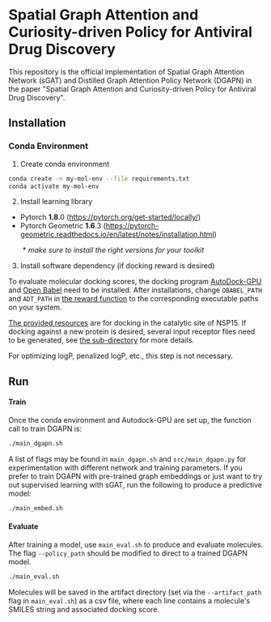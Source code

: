 # Spatial Graph Attention and Curiosity-driven Policy for Antiviral Drug Discovery

This repository is the official implementation of Spatial Graph Attention Network (sGAT) and Distilled Graph Attention Policy Network (DGAPN) in the paper "Spatial Graph Attention and Curiosity-driven Policy for Antiviral Drug Discovery".


## Installation

### Conda Environment

1. Create conda environment
```bash
conda create -n my-mol-env --file requirements.txt
conda activate my-mol-env
```

2. Install learning library
- Pytorch **1.8**.0 (https://pytorch.org/get-started/locally/)
- Pytorch Geometric **1.6**.3 (https://pytorch-geometric.readthedocs.io/en/latest/notes/installation.html)

  \* *make sure to install the right versions for your toolkit*

3. Install software dependency (if docking reward is desired)

To evaluate molecular docking scores, the docking program [AutoDock-GPU](https://github.com/ccsb-scripps/AutoDock-GPU/wiki) and [Open Babel](https://open-babel.readthedocs.io/en/latest/Command-line_tools/babel.html) need to be installed. After installations, change `OBABEL_PATH` and `ADT_PATH` in [the reward function](src/reward/adtgpu/get_reward.py) to the corresponding executable paths on your system.

[The provided resources](src/reward/adtgpu/receptor) are for docking in the catalytic site of NSP15. If docking against a new protein is desired, several input receptor files need to be generated, see [the sub-directory](src/reward/adtgpu) for more details.

For optimizing logP, penalized logP, etc., this step is not necessary.


## Run

#### Train

Once the conda environment and Autodock-GPU are set up, the function call to train DGAPN is:

```bash
./main_dgapn.sh
```

A list of flags may be found in `main_dgapn.sh` and `src/main_dgapn.py` for experimentation with different network and training parameters. If you prefer to train DGAPN with pre-trained graph embeddings or just want to try out supervised learning with sGAT, run the following to produce a predictive model:

```bash
./main_embed.sh
```

#### Evaluate

After training a model, use `main_eval.sh` to produce and evaluate molecules.
The flag `--policy_path` should be modified to direct to a trained DGAPN model.

```bash
./main_eval.sh
```

Molecules will be saved in the artifact directory (set via the `--artifact_path` flag in `main_eval.sh`) as a csv file, where each line contains a molecule's SMILES string and associated docking score.

